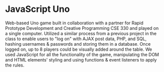# JavaScript Uno

Web-based Uno game built in collaboration with a partner for Rapid Prototype Development and Creative Programming CSE 330 and played on a single computer. Utilized a similar process from a previous project in the class to enable users to "log on" with AJAX post data, PHP, and SQL, hashing usernames & passwords and storing them in a database. Once logged on, up to 8 players could be visually added around the table. We used JavaScript for all the functionality of the game, manipulating the DOM and HTML elements' styling and using functions & event listeners to apply the rules.
